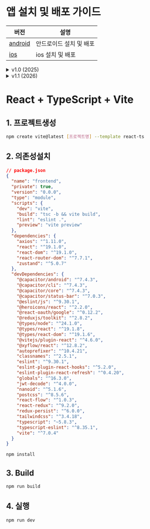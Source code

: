 # 앱 설치 및 배포 가이드
| 버전 | 설명 |
|------|------|
| [android](./README-ANDROID.md) | 안드로이드 설치 및 배포 |
| [ios](./README-IOS.md) | ios 설치 및 배포 |

<details>
<summary>v1.0 (2025)</summary>
v1.0 
- 대쉬보드: 
- 할일: 
- 채팅: 
- 설정: 
2025.10.18 
 - 프로젝트 생성
2025.10.20
 - 안드로이드 빌드 및 README 개정
</details>
<details>
<summary>v1.1 (2026)</summary>
v1.1
</details>

# React + TypeScript + Vite

## 1. 프로젝트생성
```bash
npm create vite@latest [프로젝트명] --template react-ts
```

## 2. 의존성설치
```json 
// package.json
{
  "name": "frontend",
  "private": true,
  "version": "0.0.0",
  "type": "module",
  "scripts": {
    "dev": "vite",
    "build": "tsc -b && vite build",
    "lint": "eslint .",
    "preview": "vite preview"
  },
  "dependencies": {
    "axios": "^1.11.0",
    "react": "^19.1.0",
    "react-dom": "^19.1.0",
    "react-router-dom": "^7.7.1",
    "zustand": "^5.0.7"
  },
  "devDependencies": {
    "@capacitor/android": "^7.4.3",
    "@capacitor/cli": "^7.4.3",
    "@capacitor/core": "^7.4.3",
    "@capacitor/status-bar": "^7.0.3",
    "@eslint/js": "^9.30.1",
    "@heroicons/react": "^2.2.0",
    "@react-oauth/google": "^0.12.2",
    "@reduxjs/toolkit": "^2.8.2",
    "@types/node": "^24.1.0",
    "@types/react": "^19.1.8",
    "@types/react-dom": "^19.1.6",
    "@vitejs/plugin-react": "^4.6.0",
    "@xyflow/react": "^12.8.2",
    "autoprefixer": "^10.4.21",
    "classnames": "^2.5.1",
    "eslint": "^9.30.1",
    "eslint-plugin-react-hooks": "^5.2.0",
    "eslint-plugin-react-refresh": "^0.4.20",
    "globals": "^16.3.0",
    "jwt-decode": "^4.0.0",
    "nanoid": "^5.1.6",
    "postcss": "^8.5.6",
    "react-flow": "^1.0.3",
    "react-redux": "^9.2.0",
    "redux-persist": "^6.0.0",
    "tailwindcss": "^3.4.18",
    "typescript": "~5.8.3",
    "typescript-eslint": "^8.35.1",
    "vite": "^7.0.4"
  }
}
```
```bash 
npm install
```

## 3. Build
```bash 
npm run build
```
## 4. 실행
```bash
npm run dev
```
